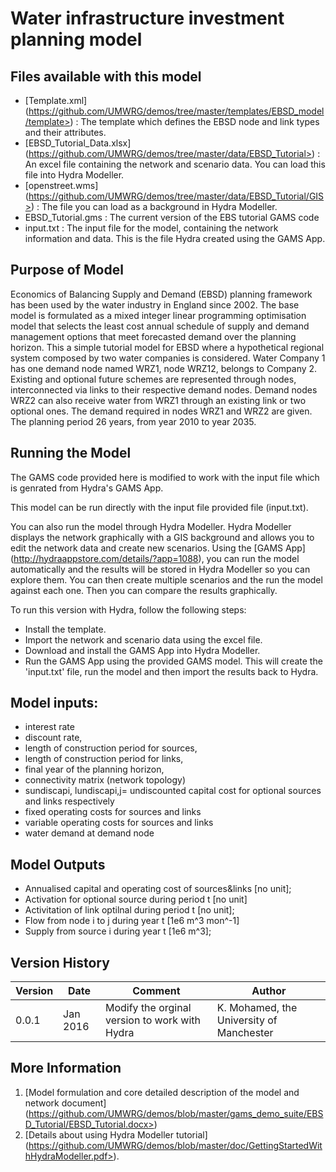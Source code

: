 Water infrastructure investment planning model 
==============================================

Files available with this model
-------------------------------
- [Template.xml] (https://github.com/UMWRG/demos/tree/master/templates/EBSD_model/template>) : The template which defines the EBSD node and link types and their attributes.
- [EBSD_Tutorial_Data.xlsx] (https://github.com/UMWRG/demos/tree/master/data/EBSD_Tutorial>) : An excel file containing the network and scenario data. You can load this file into Hydra Modeller.
- [openstreet.wms] (https://github.com/UMWRG/demos/tree/master/data/EBSD_Tutorial/GIS>) : The file you can load as a background in Hydra Modeller.
- EBSD_Tutorial.gms : The current version of the EBS tutorial GAMS code
- input.txt    : The input file for the model, containing the network information and data. This is the file Hydra created using the GAMS App.

Purpose of Model
----------------
Economics of Balancing Supply and Demand (EBSD) planning framework has been used by the water industry in England since 2002. The base model is formulated as a mixed integer linear programming optimisation model that selects the least cost annual schedule of supply and demand management options that meet forecasted demand over the planning horizon. 
This a simple tutorial model for EBSD where a hypothetical regional system composed by two water companies is considered. Water Company 1 has one demand node named WRZ1, node WRZ12, belongs to Company 2. Existing and optional future schemes are represented through nodes, interconnected via links to their respective demand nodes. Demand nodes WRZ2 can also receive water from WRZ1 through an existing link or two optional ones. The demand required in nodes WRZ1 and WRZ2 are given. The planning period 26 years, from year 2010 to year 2035.

Running the Model
-----------------
The GAMS code provided here is modified to work with the input file which is genrated from Hydra's GAMS App.

This model can be run directly with the input file provided file (input.txt).

You can also run the model through Hydra Modeller. Hydra Modeller displays the network graphically with a GIS background and allows you to edit the network data and create new scenarios. Using the [GAMS App] (http://hydraappstore.com/details/?app=1088), you can run the model automatically and the results will be stored in Hydra Modeller so you can explore them. You can then create multiple scenarios and the run the model against each one. Then you can compare the results graphically.

To run this version with Hydra, follow the following steps:
- Install the template.
- Import the network and scenario data using the excel file.
- Download and install the GAMS App into Hydra Modeller.
- Run the GAMS App using the provided GAMS model. This will create the 'input.txt' file, run the model and then import the results back to Hydra.

Model inputs:
-------------
-  interest rate
-  discount rate,
-  length of construction period for sources,
-  length of construction period for links,
-  final year of the planning horizon,
-  connectivity matrix (network topology)
-  sundiscapi, lundiscapi,j= undiscounted capital cost for optional sources and links respectively
-  fixed operating costs for sources and links 
-  variable operating costs for sources and links 
-  water demand at demand node

Model Outputs
-------------
- Annualised capital and operating cost of sources&links [no unit];
- Activation for optional source during period t [no unit]
- Activitation of link optilnal during period t [no unit];
- Flow from node i to j during year t [1e6 m^3 mon^-1]
- Supply from source i during year t [1e6 m^3];


Version History
---------------

| Version | Date     | Comment                                       | Author                                   |
| ------- | -------- | --------------------------------------------- | ---------------------------------------- |
| 0.0.1   | Jan 2016 | Modify the orginal version to work with Hydra | K. Mohamed, the University of Manchester |

More Information
----------------
1. [Model formulation and core detailed description of the model and network document] (https://github.com/UMWRG/demos/blob/master/gams_demo_suite/EBSD_Tutorial/EBSD_Tutorial.docx>)
2. [Details about using Hydra Modeller tutorial] (https://github.com/UMWRG/demos/blob/master/doc/GettingStartedWithHydraModeller.pdf>).  

